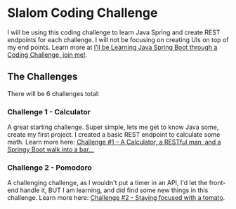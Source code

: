 # Slalom Coding Challenge

I will be using this coding challenge to learn Java Spring and create REST endpoints for each challenge. I will not
be focusing on creating UIs on top of my end points. Learn more at [I’ll be Learning Java Spring Boot through a Coding Challenge, join me!](https://davidlozzi.com/2021/04/19/ill-be-learning-java-spring-boot-through-a-coding-challenge-join-me/).

## The Challenges

There will be 6 challenges total:

### Challenge 1 - Calculator

A great starting challenge. Super simple, lets me get to know Java some, create my first project. I created a basic REST endpoint to calculate some math. Learn more here: [Challenge #1 – A Calculator, a RESTful man, and a Springy Boot walk into a bar…](https://davidlozzi.com/2021/04/29/challenge-1-a-calculator-a-restful-man-and-a-springy-boot-walk-into-a-bar/)

### Challenge 2 - Pomodoro

A challenging challenge, as I wouldn't put a timer in an API, I'd let the front-end handle it, BUT I am learning, and did find some new things in this challenge. Learn more here: [Challenge #2 - Staying focused with a tomato](https://davidlozzi.com/2021/05/06/challenge-2-staying-focused-with-a-tomato/).
